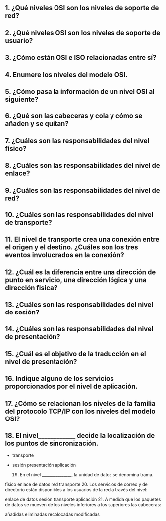 ## 1. ¿Qué niveles OSI son los niveles de soporte de red? 
## 2. ¿Qué niveles OSI son los niveles de soporte de usuario? 
## 3. ¿Cómo están OSI e ISO relacionadas entre sí? 
## 4. Enumere los niveles del modelo OSI. 
## 5. ¿Cómo pasa la información de un nivel OSI al siguiente? 
## 6. ¿Qué son las cabeceras y cola y cómo se añaden y se quitan? 
## 7. ¿Cuáles son las responsabilidades del nivel físico? 
## 8. ¿Cuáles son las responsabilidades del nivel de enlace? 
## 9. ¿Cuáles son las responsabilidades del nivel de red? 
## 10. ¿Cuáles son las responsabilidades del nivel de transporte? 
## 11. El nivel de transporte crea una conexión entre el origen y el destino. ¿Cuáles son los tres eventos involucrados en la conexión? 
## 12. ¿Cuál es la diferencia entre una dirección de punto en servicio, una dirección lógica y una dirección fisica? 
## 13. ¿Cuáles son las responsabilidades del nivel de sesión? 
## 14. ¿Cuáles son las responsabilidades del nivel de presentación? 
## 15. ¿Cuál es el objetivo de la traducción en el nivel de presentación? 
## 16. Indique alguno de los servicios proporcionados por el nivel de aplicación. 
## 17. ¿Cómo se relacionan los niveles de la familia del protocolo TCP/IP con los niveles del modelo OSI?
## 18. El nivel____________ decide la localización de los puntos de sincronización.

+ transporte
+ sesión
presentación
aplicación

    19. En el nivel _______________, la unidad de datos se denomina trama.

físico
enlace de datos
red
transporte
     20. Los servicios de correo y de directorio están disponibles a los usuarios de la red a través del nivel:

enlace de datos
sesión
transporte
aplicación
     21. A medida que los paquetes de datos se mueven  de los niveles inferiores a los superiores las cabeceras:

añadidas
eliminadas
recolocadas
modificadas
